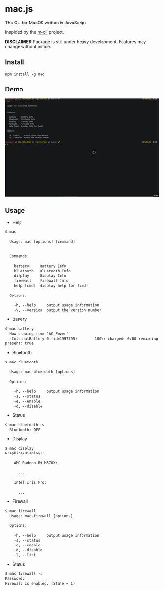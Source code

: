 # mac.js
The CLI for MacOS written in JavaScript

Inspided by the [m-cli](https://github.com/rgcr/m-cli) project.

**DISCLAIMER** Package is still under heavy development. Features may change without notice.

## Install
`npm install -g mac`

## Demo
![mac demo](./img/mac_demo.gif)

## Usage
- Help
```
$ mac

  Usage: mac [options] [command]


  Commands:

    battery     Battery Info
    bluetooth   Bluetooth Info
    display     Display Info
    firewall    Firewall Info
    help [cmd]  display help for [cmd]

  Options:

    -h, --help     output usage information
    -V, --version  output the version number
```

- Battery
```
$ mac battery
  Now drawing from 'AC Power'
  -InternalBattery-0 (id=3997795)        100%; charged; 0:00 remaining present: true
```

- Bluetooth
```
$ mac bluetooth

  Usage: mac-bluetooth [options]

  Options:

    -h, --help     output usage information
    -s, --status
    -e, --enable
    -d, --disable
```
  - Status
  ```
  $ mac bluetooth -s
    Bluetooth: OFF
  ```

- Display
```
$ mac display
Graphics/Displays:

    AMD Radeon R9 M370X:

      ...

    Intel Iris Pro:

      ...
```

- Firewall
```
$ mac firewall
  Usage: mac-firewall [options]

  Options:

    -h, --help     output usage information
    -s, --status   
    -e, --enable   
    -d, --disable  
    -l, --list     
```
  - Status
  ```
  $ mac firewall -s
  Password:
  Firewall is enabled. (State = 1)

  ```